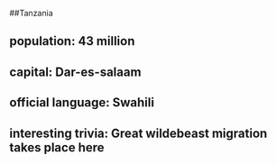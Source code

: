 ##Tanzania
## population: 43 million


## capital: Dar-es-salaam

 
## official language: Swahili


## interesting trivia: Great wildebeast migration takes place here



